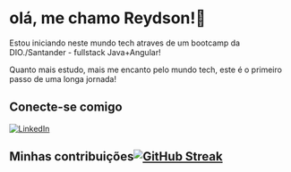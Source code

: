 # olá, me chamo Reydson!👋
Estou iniciando neste mundo tech atraves de um bootcamp da DIO./Santander - fullstack Java+Angular!

Quanto mais estudo, mais me encanto pelo mundo tech, este é o primeiro passo de uma longa jornada!

## Conecte-se comigo
[![LinkedIn](https://img.shields.io/badge/LinkedIn-000?style=for-the-badge&logo=linkedin&logoColor=0E76A8)](https://www.linkedin.com/in/SEUUSERNAME/)








## 
## Minhas contribuições[![GitHub Streak](https://streak-stats.demolab.com/?user=reydsonrafael&theme=bear&background=000&border=30A3DC&dates=FFF)](https://git.io/streak-stats)
